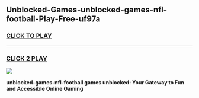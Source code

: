 
## Unblocked-Games-unblocked-games-nfl-football-Play-Free-uf97a
<h3>
<a href="https://premium76.site?title=unblocked-games-nfl-football&ref=10A">CLICK TO PLAY</a></h3>
<hr>

<h3>
<a href="https://premium76.site?title=unblocked-games-nfl-football&ref=10A">CLICK 2 PLAY</a>
  
</h3>

<a href="https://premium76.site?title=unblocked-games-nfl-football&ref=10A"><img src="https://clearcache.store/games.png"></a>


**unblocked-games-nfl-football games unblocked: Your Gateway to Fun and Accessible Online Gaming**
